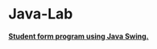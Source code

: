 # Java-Lab

[****Student form program using Java Swing.****](https://github.com/Altafalam3/Student-Form/blob/main/Studentform.java)
